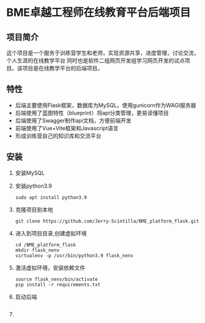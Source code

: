 # BME卓越工程师在线教育平台后端项目

## 项目简介

这个项目是一个服务于训练营学生和老师，实现资源共享，进度管理，讨论交流，个人生涯的在线教学平台 同时也是软件二组网页开发组学习网页开发的试点项目。该项目是在线教学平台的后端项目。

## 特性

* 后端主要使用Flask框架，数据库为MySQL，使用gunicorn作为WAGI服务器
* 后端使用了蓝图特性（blueprint）将api分类管理，更易读懂项目
* 后端使用了Swagger制作api文档，方便前端开发
* 前端使用了Vue+Vite框架和Javascript语言
* 形成训练营自己的知识库和交流平台

## 安装

1. 安装MySQL
3. 安装python3.9

   ```
   sudo apt install python3.9
   ```
4. 克隆项目到本地

   ```
   git clone https://github.com/Jerry-Scintilla/BME_platform_flask.git
   ```
5. 进入到项目目录,创建虚拟环境

   ```
   cd /BME_platform_flask
   mkdir flask_nenv
   virtualenv -p /usr/bin/python3.9 flask_nenv
   ```
6. 激活虚拟环境，安装依赖文件

   ```
   source flask_nenv/bin/activate
   pip install -r requirements.txt
   ```
7. 启动后端

   ```

   ```
8.  ```

   ```
